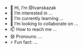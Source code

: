 - 👋 Hi, I’m @Ivanskazak
- 👀 I’m interested in ...
- 🌱 I’m currently learning ...
- 💞️ I’m looking to collaborate on ...
- 📫 How to reach me ...
- 😄 Pronouns: ...
- ⚡ Fun fact: ...

<!---
Ivanskazak/Ivanskazak is a ✨ special ✨ repository because its `README.md` (this file) appears on your GitHub profile.
You can click the Preview link to take a look at your changes.
--->
